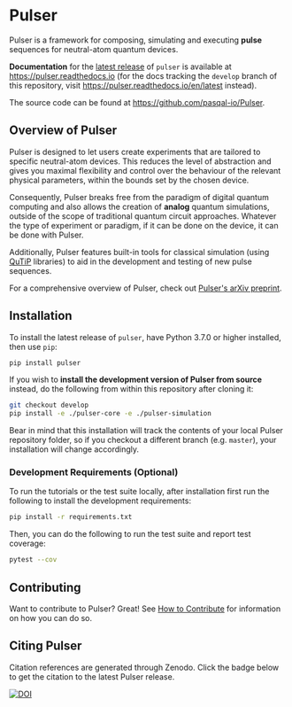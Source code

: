 # Pulser

Pulser is a framework for composing, simulating and executing **pulse** sequences for neutral-atom quantum devices.

**Documentation** for the [latest release](https://pypi.org/project/pulser/) of `pulser` is available at <https://pulser.readthedocs.io> (for the docs tracking the `develop` branch of this repository, visit <https://pulser.readthedocs.io/en/latest> instead).

The source code can be found at <https://github.com/pasqal-io/Pulser>.

## Overview of Pulser

Pulser is designed to let users create experiments that are tailored to specific neutral-atom devices. This reduces the level of abstraction and gives you maximal flexibility and control over the behaviour of the relevant physical parameters, within the bounds set by the chosen device.

Consequently, Pulser breaks free from the paradigm of digital quantum computing
and also allows the creation of **analog** quantum simulations, outside of the
scope of traditional quantum circuit approaches. Whatever the type of experiment
or paradigm, if it can be done on the device, it can be done with Pulser.

Additionally, Pulser features built-in tools for classical simulation (using [QuTiP][qutip] libraries) to aid in the development and testing of new pulse sequences.

For a comprehensive overview of Pulser, check out [Pulser's arXiv preprint](https://arxiv.org/abs/2104.15044).

## Installation

To install the latest release of ``pulser``, have Python 3.7.0 or higher installed, then use ``pip``:

```bash
pip install pulser
```

If you wish to **install the development version of Pulser from source** instead, do the following from within this repository after cloning it:

```bash
git checkout develop
pip install -e ./pulser-core -e ./pulser-simulation
```

Bear in mind that this installation will track the contents of your local
Pulser repository folder, so if you checkout a different branch (e.g. ``master``),
your installation will change accordingly.

### Development Requirements (Optional)

To run the tutorials or the test suite locally, after installation first run the following to install the development requirements:

```bash
pip install -r requirements.txt
```

Then, you can do the following to run the test suite and report test coverage:

```bash
pytest --cov
```

## Contributing

Want to contribute to Pulser? Great! See [How to Contribute][contributing] for information on how you can do so.

[qutip]: http://qutip.org/
[contributing]: https://github.com/pasqal-io/Pulser/blob/master/CONTRIBUTING.md

## Citing Pulser

Citation references are generated through Zenodo. Click the badge below to get the citation to the latest Pulser release.

[![DOI](https://zenodo.org/badge/DOI/10.5281/zenodo.4707943.svg)](https://doi.org/10.5281/zenodo.4707943)
